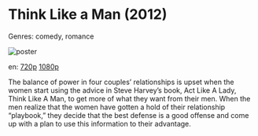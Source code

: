 # Think Like a Man (2012)

Genres: comedy, romance

![poster](http://image.tmdb.org/t/p/w500/4tK8k1YbF58nEMW76bnm76jWpnZ.jpg)

en:
  [720p](magnet:?xt=urn:btih:9B9911543F4F5B860CAEB7CEDCABCA2918805EDA&tr=udp://glotorrents.pw:6969/announce&tr=udp://tracker.opentrackr.org:1337/announce&tr=udp://torrent.gresille.org:80/announce&tr=udp://tracker.openbittorrent.com:80&tr=udp://tracker.coppersurfer.tk:6969&tr=udp://tracker.leechers-paradise.org:6969&tr=udp://p4p.arenabg.ch:1337&tr=udp://tracker.internetwarriors.net:1337)
  [1080p](magnet:?xt=urn:btih:F9C91AC43C3252D9F0FB494B3EDBBE380AC312C0&tr=udp://glotorrents.pw:6969/announce&tr=udp://tracker.opentrackr.org:1337/announce&tr=udp://torrent.gresille.org:80/announce&tr=udp://tracker.openbittorrent.com:80&tr=udp://tracker.coppersurfer.tk:6969&tr=udp://tracker.leechers-paradise.org:6969&tr=udp://p4p.arenabg.ch:1337&tr=udp://tracker.internetwarriors.net:1337)
  


The balance of power in four couples’ relationships is upset when the women start using the advice in Steve Harvey’s book, Act Like A Lady, Think Like A Man, to get more of what they want from their men. When the men realize that the women have gotten a hold of their relationship “playbook,” they decide that the best defense is a good offense and come up with a plan to use this information to their advantage.